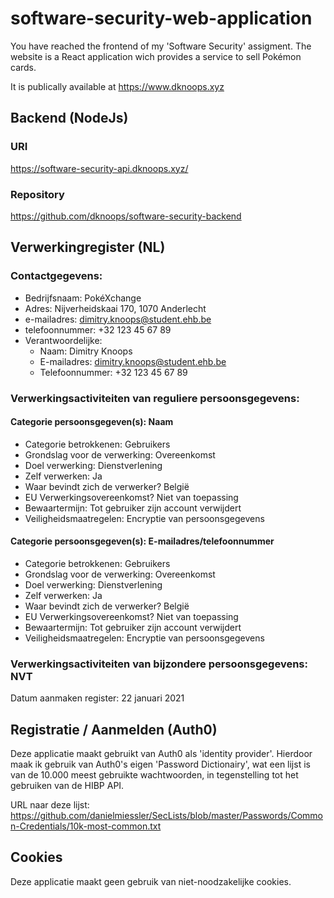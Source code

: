 # software-security-web-application

You have reached the frontend of my 'Software Security' assigment. The website is a React application wich provides a service to sell Pokémon cards.

It is publically available at https://www.dknoops.xyz

## Backend (NodeJs)
### URI
https://software-security-api.dknoops.xyz/

### Repository
https://github.com/dknoops/software-security-backend

## Verwerkingregister (NL)

### Contactgegevens:

- Bedrijfsnaam: PokéXchange
- Adres: Nijverheidskaai 170, 1070 Anderlecht
- e-mailadres: dimitry.knoops@student.ehb.be
- telefoonnummer: +32 123 45 67 89
- Verantwoordelijke:
  - Naam: Dimitry Knoops
  - E-mailadres: dimitry.knoops@student.ehb.be
  - Telefoonnummer: +32 123 45 67 89

### Verwerkingsactiviteiten van reguliere persoonsgegevens:

#### Categorie persoonsgegeven(s): Naam

- Categorie betrokkenen: Gebruikers
- Grondslag voor de verwerking: Overeenkomst
- Doel verwerking: Dienstverlening
- Zelf verwerken: Ja
- Waar bevindt zich de verwerker? België
- EU Verwerkingsovereenkomst? Niet van toepassing
- Bewaartermijn: Tot gebruiker zijn account verwijdert
- Veiligheidsmaatregelen: Encryptie van persoonsgegevens

#### Categorie persoonsgegeven(s): E-mailadres/telefoonnummer

- Categorie betrokkenen: Gebruikers
- Grondslag voor de verwerking: Overeenkomst
- Doel verwerking: Dienstverlening
- Zelf verwerken: Ja
- Waar bevindt zich de verwerker? België
- EU Verwerkingsovereenkomst? Niet van toepassing
- Bewaartermijn: Tot gebruiker zijn account verwijdert
- Veiligheidsmaatregelen: Encryptie van persoonsgegevens

### Verwerkingsactiviteiten van bijzondere persoonsgegevens: NVT

Datum aanmaken register: 22 januari 2021

## Registratie / Aanmelden (Auth0)
Deze applicatie maakt gebruikt van Auth0 als 'identity provider'. Hierdoor maak ik gebruik van Auth0's eigen 'Password Dictionairy', wat een lijst is van de 10.000 meest gebruikte wachtwoorden, in tegenstelling tot het gebruiken van de HIBP API.

URL naar deze lijst: https://github.com/danielmiessler/SecLists/blob/master/Passwords/Common-Credentials/10k-most-common.txt

## Cookies
Deze applicatie maakt geen gebruik van niet-noodzakelijke cookies.


